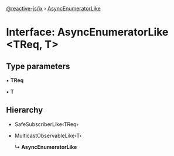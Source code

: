 [@reactive-js/ix](../README.md) › [AsyncEnumeratorLike](asyncenumeratorlike.md)

# Interface: AsyncEnumeratorLike <**TReq, T**>

## Type parameters

▪ **TReq**

▪ **T**

## Hierarchy

* SafeSubscriberLike‹TReq›

* MulticastObservableLike‹T›

  ↳ **AsyncEnumeratorLike**
